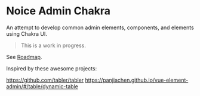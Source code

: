 # Noice Admin Chakra

An attempt to develop common admin elements, components, and elements using Chakra UI.

> This is a work in progress.

See [Roadmap](https://github.com/noice-noise/noice-admin-chakra/projects?type=new).

Inspired by these awesome projects:

https://github.com/tabler/tabler
https://panjiachen.github.io/vue-element-admin/#/table/dynamic-table
